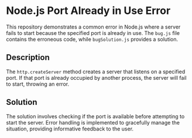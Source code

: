 # Node.js Port Already in Use Error
This repository demonstrates a common error in Node.js where a server fails to start because the specified port is already in use.  The `bug.js` file contains the erroneous code, while `bugSolution.js` provides a solution.

## Description
The `http.createServer` method creates a server that listens on a specified port. If that port is already occupied by another process, the server will fail to start, throwing an error.

## Solution
The solution involves checking if the port is available before attempting to start the server.  Error handling is implemented to gracefully manage the situation, providing informative feedback to the user.